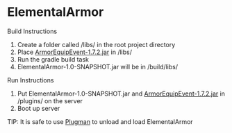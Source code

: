 # ElementalArmor
Build Instructions
1. Create a folder called /libs/ in the root project directory
2. Place [ArmorEquipEvent-1.7.2.jar](https://www.spigotmc.org/resources/lib-armorequipevent.5478/) in /libs/
3. Run the gradle build task
4. ElementalArmor-1.0-SNAPSHOT.jar will be in /build/libs/

Run Instructions
1. Put ElementalArmor-1.0-SNAPSHOT.jar and [ArmorEquipEvent-1.7.2.jar](https://www.spigotmc.org/resources/lib-armorequipevent.5478/) in /plugins/ on the server
2. Boot up server

TIP: It is safe to use [Plugman](https://dev.bukkit.org/projects/plugman) to unload and load ElementalArmor
